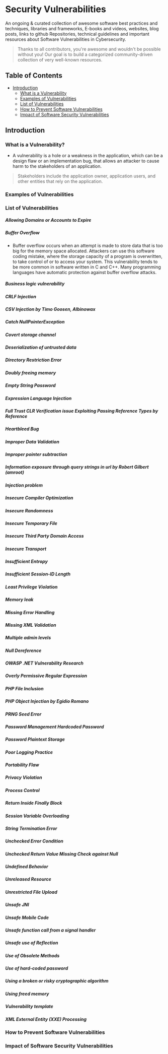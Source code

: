 #  Security Vulnerabilities

An ongoing & curated collection of awesome software best practices and techniques, libraries and frameworks, E-books and videos, websites, blog posts, links to github Repositories, technical guidelines and important resources about  Software Vulnerabilities in Cybersecurity.
> Thanks to all contributors, you're awesome and wouldn't be possible without you! Our goal is to build a categorized community-driven collection of very well-known resources.

## Table of Contents
- [Introduction](#)
  - [What is a Vulnerability](#)
  - [Examples of Vulnerabilities](#)
  - [List of Vulnerabilities](#)
  - [How to Prevent Software Vulnerabilities](#)
  - [Impact of Software Security Vulnerabilities](#)


## Introduction

### What is a Vulnerability?
- A vulnerability is a hole or a weakness in the application, which can be a design flaw or an implementation bug, that allows an attacker to cause harm to the stakeholders of an application. 
> Stakeholders include the application owner, application users, and other entities that rely on the application.

### Examples of Vulnerabilities

### List of Vulnerabilities

##### Allowing Domains or Accounts to Expire

##### Buffer Overflow
- Buffer overflow occurs when an attempt is made to store data that is too big for the memory space allocated. Attackers can use this software coding mistake, where the storage capacity of a program is overwritten, to take control of or to access your system. This vulnerability tends to be more common in software written in C and C++. Many programming languages have automatic protection against buffer overflow attacks.

##### Business logic vulnerability
##### CRLF Injection
##### CSV Injection by Timo Goosen, Albinowax
##### Catch NullPointerException
##### Covert storage channel
##### Deserialization of untrusted data
##### Directory Restriction Error
##### Doubly freeing memory
##### Empty String Password
##### Expression Language Injection
##### Full Trust CLR Verification issue Exploiting Passing Reference Types by Reference
##### Heartbleed Bug
##### Improper Data Validation
##### Improper pointer subtraction
##### Information exposure through query strings in url by Robert Gilbert (amroot)
##### Injection problem
##### Insecure Compiler Optimization
##### Insecure Randomness
##### Insecure Temporary File
##### Insecure Third Party Domain Access
##### Insecure Transport
##### Insufficient Entropy
##### Insufficient Session-ID Length
##### Least Privilege Violation
##### Memory leak
##### Missing Error Handling
##### Missing XML Validation
##### Multiple admin levels
##### Null Dereference
##### OWASP .NET Vulnerability Research
##### Overly Permissive Regular Expression
##### PHP File Inclusion
##### PHP Object Injection by Egidio Romano
##### PRNG Seed Error
##### Password Management Hardcoded Password
##### Password Plaintext Storage
##### Poor Logging Practice
##### Portability Flaw
##### Privacy Violation
##### Process Control
##### Return Inside Finally Block
##### Session Variable Overloading
##### String Termination Error
##### Unchecked Error Condition
##### Unchecked Return Value Missing Check against Null
##### Undefined Behavior
##### Unreleased Resource
##### Unrestricted File Upload
##### Unsafe JNI
##### Unsafe Mobile Code
##### Unsafe function call from a signal handler
##### Unsafe use of Reflection
##### Use of Obsolete Methods
##### Use of hard-coded password
##### Using a broken or risky cryptographic algorithm
##### Using freed memory
##### Vulnerability template
##### XML External Entity (XXE) Processing

### How to Prevent Software Vulnerabilities

### Impact of Software Security Vulnerabilities
